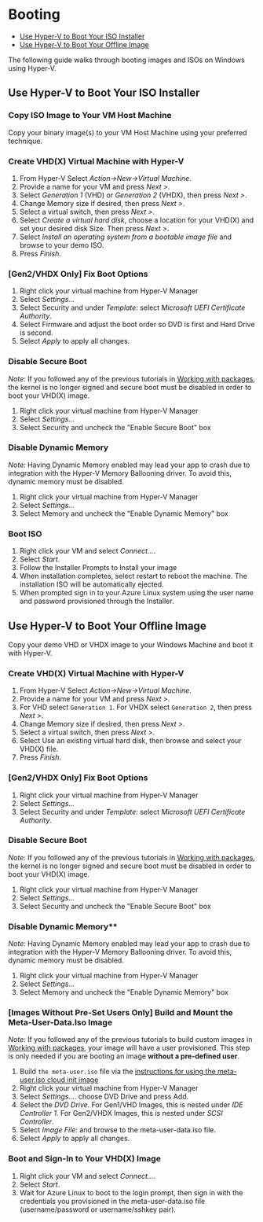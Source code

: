 # Booting

- [Use Hyper-V to Boot Your ISO Installer](#use-hyper-v-to-boot-your-iso-installer)
- [Use Hyper-V to Boot Your Offline Image](#use-hyper-v-to-boot-your-offline-image)

The following guide walks through booting images and ISOs on Windows using Hyper-V.

## Use Hyper-V to Boot Your ISO Installer

### Copy ISO Image to Your VM Host Machine

Copy your binary image(s) to your VM Host Machine using your preferred technique.

### Create VHD(X) Virtual Machine with Hyper-V

1. From Hyper-V Select _Action->New->Virtual Machine_.
1. Provide a name for your VM and press _Next >_.
1. Select _Generation 1_ (VHD) or _Generation 2_ (VHDX), then press _Next >_.
1. Change Memory size if desired, then press _Next >_.
1. Select a virtual switch, then press _Next >_.
1. Select _Create a virtual hard disk_, choose a location for your VHD(X) and set your desired disk Size.  Then press _Next >_.
1. Select _Install an operating system from a bootable image file_ and browse to your demo ISO.
1. Press _Finish_.

### [Gen2/VHDX Only] Fix Boot Options

1. Right click your virtual machine from Hyper-V Manager
1. Select _Settings..._
1. Select Security and under _Template:_ select _Microsoft UEFI Certificate Authority_.
1. Select Firmware and adjust the boot order so DVD is first and Hard Drive is second.
1. Select _Apply_ to apply all changes.

### Disable Secure Boot

_Note:_ If you followed any of the previous tutorials in [Working with packages](/docs/packages/working_with_packages.md), the kernel is no longer signed and secure boot must be disabled in order to boot your VHD(X) image.

1. Right click your virtual machine from Hyper-V Manager
1. Select _Settings..._
1. Select Security and uncheck the "Enable Secure Boot" box

### Disable Dynamic Memory

_Note:_ Having Dynamic Memory enabled may lead your app to crash due to integration with the Hyper-V Memory Ballooning driver. To avoid this, dynamic memory must be disabled.

1. Right click your virtual machine from Hyper-V Manager
1. Select _Settings..._
1. Select Memory and uncheck the "Enable Dynamic Memory" box

### Boot ISO

1. Right click your VM and select _Connect..._.
1. Select _Start_.
1. Follow the Installer Prompts to Install your image
1. When installation completes, select restart to reboot the machine. The installation ISO will be automatically ejected.
1. When prompted sign in to your Azure Linux system using the user name and password provisioned through the Installer.

## Use Hyper-V to Boot Your Offline Image

Copy your demo VHD or VHDX image to your Windows Machine and boot it with Hyper-V.

### Create VHD(X) Virtual Machine with Hyper-V

1. From Hyper-V Select _Action->New->Virtual Machine_.
1. Provide a name for your VM and press _Next >_.
1. For VHD select `Generation 1`. For VHDX select `Generation 2`, then press _Next >_.
1. Change Memory size if desired, then press _Next >_.
1. Select a virtual switch, then press _Next >_.
1. Select Use an existing virtual hard disk, then browse and select your VHD(X) file.
1. Press _Finish_.

### [Gen2/VHDX Only] Fix Boot Options

1. Right click your virtual machine from Hyper-V Manager
1. Select _Settings..._
1. Select Security and under _Template:_ select _Microsoft UEFI Certificate Authority_.

### Disable Secure Boot

_Note:_ If you followed any of the previous tutorials in [Working with packages](/docs/packages/working_with_packages.md), the kernel is no longer signed and secure boot must be disabled in order to boot your VHD(X) image.

1. Right click your virtual machine from Hyper-V Manager
1. Select _Settings..._
1. Select Security and uncheck the "Enable Secure Boot" box

### Disable Dynamic Memory**

_Note:_ Having Dynamic Memory enabled may lead your app to crash due to integration with the Hyper-V Memory Ballooning driver. To avoid this, dynamic memory must be disabled.

1. Right click your virtual machine from Hyper-V Manager
1. Select _Settings..._
1. Select Memory and uncheck the "Enable Dynamic Memory" box

### [Images Without Pre-Set Users Only] Build and Mount the Meta-User-Data.Iso Image

_Note:_ If you followed any of the previous tutorials to build custom images in [Working with packages](/docs/packages/working_with_packages.md), your image will have a user provisioned. This step is only needed if you are booting an image **without a pre-defined user**.

1. Build `the meta-user.iso` file via the [instructions for using the meta-user.iso cloud init image](/docs/getting_started/default_images.md#build-the-cloud-init-configuration-image)
1. Right click your virtual machine from Hyper-V Manager
1. Select _Settings..._.
choose DVD Drive and press Add.
1. Select the _DVD Drive_. For Gen1/VHD Images, this is nested under _IDE Controller 1_. For Gen2/VHDX Images, this is nested under _SCSI Controller_.
1. Select _Image File:_ and browse to the meta-user-data.iso file.
1. Select _Apply_ to apply all changes.

### Boot and Sign-In to Your VHD(X) Image

1. Right click your VM and select _Connect..._.
1. Select _Start_.
1. Wait for Azure Linux to boot to the login prompt, then sign in with the credentials you provisioned in the meta-user-data.iso file (username/password or username/sshkey pair).

